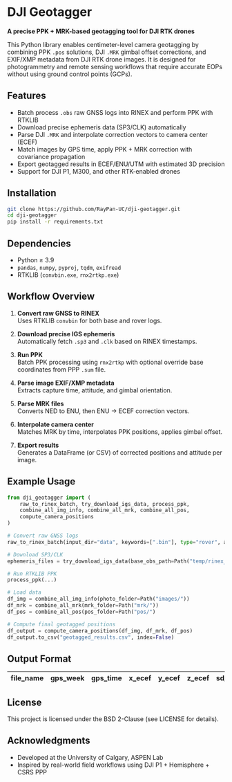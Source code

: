 # DJI Geotagger

**A precise PPK + MRK-based geotagging tool for DJI RTK drones**

This Python library enables centimeter-level camera geotagging by combining PPK `.pos` solutions, DJI `.MRK` gimbal offset corrections, and EXIF/XMP metadata from DJI RTK drone images. It is designed for photogrammetry and remote sensing workflows that require accurate EOPs without using ground control points (GCPs).

## Features

- Batch process `.obs` raw GNSS logs into RINEX and perform PPK with RTKLIB
- Download precise ephemeris data (SP3/CLK) automatically
- Parse DJI `.MRK` and interpolate correction vectors to camera center (ECEF)
- Match images by GPS time, apply PPK + MRK correction with covariance propagation
- Export geotagged results in ECEF/ENU/UTM with estimated 3D precision
- Support for DJI P1, M300, and other RTK-enabled drones

## Installation

```bash
git clone https://github.com/RayPan-UC/dji-geotagger.git
cd dji-geotagger
pip install -r requirements.txt
```

## Dependencies

- Python ≥ 3.9
- `pandas`, `numpy`, `pyproj`, `tqdm`, `exifread`
- RTKLIB (`convbin.exe`, `rnx2rtkp.exe`)

## Workflow Overview

1. **Convert raw GNSS to RINEX**  
   Uses RTKLIB `convbin` for both base and rover logs.

2. **Download precise IGS ephemeris**  
   Automatically fetch `.sp3` and `.clk` based on RINEX timestamps.

3. **Run PPK**  
   Batch PPK processing using `rnx2rtkp` with optional override base coordinates from PPP `.sum` file.

4. **Parse image EXIF/XMP metadata**  
   Extracts capture time, attitude, and gimbal orientation.

5. **Parse MRK files**  
   Converts NED to ENU, then ENU → ECEF correction vectors.

6. **Interpolate camera center**  
   Matches MRK by time, interpolates PPK positions, applies gimbal offset.

7. **Export results**  
   Generates a DataFrame (or CSV) of corrected positions and attitude per image.

## Example Usage

```python
from dji_geotagger import (
    raw_to_rinex_batch, try_download_igs_data, process_ppk,
    combine_all_img_info, combine_all_mrk, combine_all_pos,
    compute_camera_positions
)

# Convert raw GNSS logs
raw_to_rinex_batch(input_dir="data", keywords=[".bin"], type="rover", antenna_height_in_meter=0.0)

# Download SP3/CLK
ephemeris_files = try_download_igs_data(base_obs_path=Path("temp/rinex_base/base.obs"))

# Run RTKLIB PPK
process_ppk(...)

# Load data
df_img = combine_all_img_info(photo_folder=Path("images/"))
df_mrk = combine_all_mrk(mrk_folder=Path("mrk/"))
df_pos = combine_all_pos(pos_folder=Path("pos/")

# Compute final geotagged positions
df_output = compute_camera_positions(df_img, df_mrk, df_pos)
df_output.to_csv("geotagged_results.csv", index=False)
```

## Output Format

| file_name | gps_week | gps_time | x_ecef | y_ecef | z_ecef | sd_x_ecef | sd_y_ecef | sd_z_ecef | yaw | pitch | roll |
|-----------|----------|----------|--------|--------|--------|-----------|-----------|-----------|------|--------|------|

## License

This project is licensed under the BSD 2-Clause (see LICENSE for details).

## Acknowledgments

- Developed at the University of Calgary, ASPEN Lab
- Inspired by real-world field workflows using DJI P1 + Hemisphere + CSRS PPP